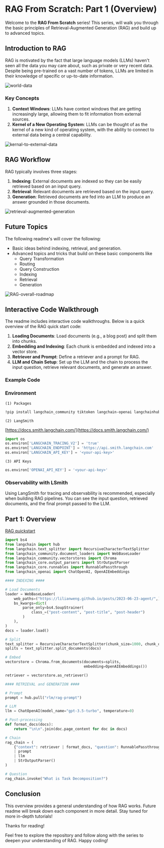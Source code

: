 # RAG From Scratch: Part 1 (Overview)

Welcome to the **RAG From Scratch** series! This series, will walk you through the basic principles of Retrieval-Augmented Generation (RAG) and build up to advanced topics.

## Introduction to RAG

RAG is motivated by the fact that large language models (LLMs) haven't seen all the data you may care about, such as private or very recent data. Despite being pre-trained on a vast number of tokens, LLMs are limited in their knowledge of specific or up-to-date information.

![world-data](https://github.com/DharaniDJ/My-Programming-Journey/blob/assets/assets/RAG/world-data.png)

### Key Concepts

1. **Context Windows**: LLMs have context windows that are getting increasingly large, allowing them to fit information from external sources.
2. **Kernel of a New Operating System**: LLMs can be thought of as the kernel of a new kind of operating system, with the ability to connect to external data being a central capability.

![kernal-to-external-data](https://github.com/DharaniDJ/My-Programming-Journey/blob/assets/assets/RAG/kernal-to-external-data.png)

## RAG Workflow

RAG typically involves three stages:

1. **Indexing**: External documents are indexed so they can be easily retrieved based on an input query.
2. **Retrieval**: Relevant documents are retrieved based on the input query.
3. **Generation**: Retrieved documents are fed into an LLM to produce an answer grounded in those documents.

![retrieval-augmented-generation](https://github.com/DharaniDJ/My-Programming-Journey/blob/assets/assets/RAG/retrieval-augmented-generation.png)

## Future Topics

The following readme's will cover the following:

- Basic ideas behind indexing, retrieval, and generation.
- Advanced topics and tricks that build on these basic components like
    - Query Transformation
    - Routing
    - Query Construction
    - Indexing
    - Retrieval
    - Generation

![RAG-overall-roadmap](https://github.com/DharaniDJ/My-Programming-Journey/blob/assets/assets/RAG/RAG-overall-roadmap.png)

## Interactive Code Walkthrough

The readme includes interactive code walkthroughs. Below is a quick overview of the RAG quick start code:

1. **Loading Documents**: Load documents (e.g., a blog post) and split them into chunks.
2. **Embedding and Indexing**: Each chunk is embedded and indexed into a vector store.
3. **Retriever and Prompt**: Define a retriever and a prompt for RAG.
4. **LLM and Chain Setup**: Set up the LLM and the chain to process the input question, retrieve relevant documents, and generate an answer.

### Example Code

### Environment

`(1) Packages`
```bash
!pip install langchain_community tiktoken langchain-openai langchainhub chromadb langchain
```

`(2) LangSmith`

[https://docs.smith.langchain.com/](https://docs.smith.langchain.com/)

```python
import os
os.environ['LANGCHAIN_TRACING_V2'] = 'true'
os.environ['LANGCHAIN_ENDPOINT'] = 'https://api.smith.langchain.com'
os.environ['LANGCHAIN_API_KEY'] = '<your-api-key>'
```

`(3) API Keys`
```python
os.environ['OPENAI_API_KEY'] = '<your-api-key>'
```

### Observability with LSmith

Using LangSmith for tracing and observability is recommended, especially when building RAG pipelines. You can see the input question, retrieved documents, and the final prompt passed to the LLM.

## Part 1: Overview
[RAG quickstart](https://python.langchain.com/docs/tutorials/rag/)

```python
import bs4
from langchain import hub
from langchain.text_splitter import RecursiveCharacterTextSplitter
from langchain_community.document_loaders import WebBaseLoader
from langchain_community.vectorstores import Chroma
from langchain_core.output_parsers import StrOutputParser
from langchain_core.runnables import RunnablePassthrough
from langchain_openai import ChatOpenAI, OpenAIEmbeddings

#### INDEXING ####

# Load Documents
loader = WebBaseLoader(
    web_paths=("https://lilianweng.github.io/posts/2023-06-23-agent/",),
    bs_kwargs=dict(
        parse_only=bs4.SoupStrainer(
            class_=("post-content", "post-title", "post-header")
        )
    ),
)
docs = loader.load()

# Split
text_splitter = RecursiveCharacterTextSplitter(chunk_size=1000, chunk_overlap=200)
splits = text_splitter.split_documents(docs)

# Embed
vectorstore = Chroma.from_documents(documents=splits, 
                                    embedding=OpenAIEmbeddings())

retriever = vectorstore.as_retriever()

#### RETRIEVAL and GENERATION ####

# Prompt
prompt = hub.pull("rlm/rag-prompt")

# LLM
llm = ChatOpenAI(model_name="gpt-3.5-turbo", temperature=0)

# Post-processing
def format_docs(docs):
    return "\n\n".join(doc.page_content for doc in docs)

# Chain
rag_chain = (
    {"context": retriever | format_docs, "question": RunnablePassthrough()}
    | prompt
    | llm
    | StrOutputParser()
)

# Question
rag_chain.invoke("What is Task Decomposition?")
```

## Conclusion

This overview provides a general understanding of how RAG works. Future readme will break down each component in more detail. Stay tuned for more in-depth tutorials!

Thanks for reading!

Feel free to explore the repository and follow along with the series to deepen your understanding of RAG. Happy coding!